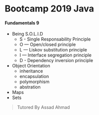 # Bootcamp 2019 Java

#### Fundamentals 9

* Being S.O.L.I.D
	* S - Single Responsability Principle
	* O — Open/closed principle
	* L — Liskov substitution principle
	* I — Interface segregation principle
	* D - Dependency inversion principle
* Object Orientation
	* inheritance
	* encapsulation
	* polymorphism
	* abstration
* Maps
* Sets

> Tutored By Assad Ahmad